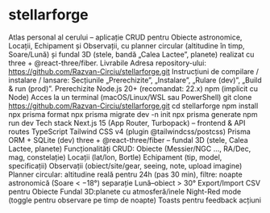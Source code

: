 # stellarforge

Atlas personal al cerului – aplicație CRUD pentru Obiecte astronomice, Locații, Echipament și Observații, cu planner circular (altitudine în timp, Soare/Lună) și fundal 3D (stele, bandă „Calea Lactee”, planete) realizat cu three + @react-three/fiber.
Livrabile
Adresa repository-ului: https://github.com/Razvan-Circiu/stellarforge.git
Instrucțiuni de compilare / instalare / lansare:
Secțiunile „Prerechizite”, „Instalare”, „Rulare (dev)”, „Build & run (prod)”.
Prerechizite
Node.js 20+ (recomandat: 22.x)
npm (implicit cu Node)
Acces la un terminal (macOS/Linux/WSL sau PowerShell)
git clone  https://github.com/Razvan-Circiu/stellarforge.git
cd stellarforge
npm install
npx prisma format
npx prisma migrate dev -n init
npx prisma generate
npm run dev
Tech stack
Next.js 15 (App Router, Turbopack) – frontend & API routes
TypeScript
Tailwind CSS v4 (plugin @tailwindcss/postcss)
Prisma ORM + SQLite (dev)
three + @react-three/fiber – fundal 3D (stele, Calea Lactee, planete)
Funcționalități
CRUD:
Obiecte (Messier/NGC …, RA/Dec, mag, constelație)
Locații (lat/lon, Bortle)
Echipament (tip, model, specificații)
Observații (obiect/site/gear, seeing, note, upload imagine)
Planner circular: altitudine reală pentru 24h (pas 30 min), filtre:
noapte astronomică (Soare < −18°)
separație Lună–obiect > 30°
Export/Import CSV pentru Obiecte
Fundal 3D:planete cu atmosferă/inele
Night-Red mode (toggle pentru observare pe timp de noapte)
Toasts pentru feedback acțiuni
